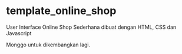 # template_online_shop



User Interface Online Shop Sederhana
dibuat dengan HTML, CSS dan Javascript

Monggo untuk dikembangkan lagi.

